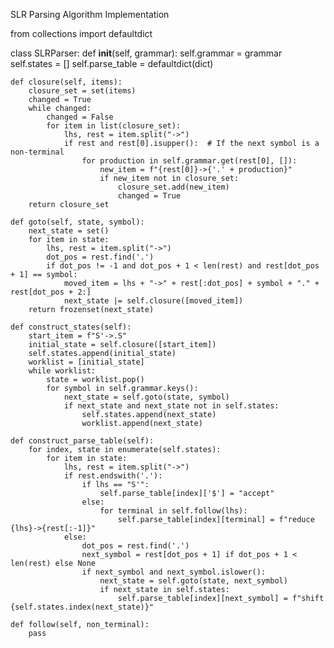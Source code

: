 SLR Parsing Algorithm Implementation

from collections import defaultdict

class SLRParser:
    def __init__(self, grammar):
        self.grammar = grammar
        self.states = []
        self.parse_table = defaultdict(dict)

    def closure(self, items):
        closure_set = set(items)
        changed = True
        while changed:
            changed = False
            for item in list(closure_set):
                lhs, rest = item.split("->")
                if rest and rest[0].isupper():  # If the next symbol is a non-terminal
                    for production in self.grammar.get(rest[0], []):
                        new_item = f"{rest[0]}->{'.' + production}"
                        if new_item not in closure_set:
                            closure_set.add(new_item)
                            changed = True
        return closure_set

    def goto(self, state, symbol):
        next_state = set()
        for item in state:
            lhs, rest = item.split("->")
            dot_pos = rest.find('.')
            if dot_pos != -1 and dot_pos + 1 < len(rest) and rest[dot_pos + 1] == symbol:
                moved_item = lhs + "->" + rest[:dot_pos] + symbol + "." + rest[dot_pos + 2:]
                next_state |= self.closure([moved_item])
        return frozenset(next_state)

    def construct_states(self):
        start_item = f"S'->.S"
        initial_state = self.closure([start_item])
        self.states.append(initial_state)
        worklist = [initial_state]
        while worklist:
            state = worklist.pop()
            for symbol in self.grammar.keys():
                next_state = self.goto(state, symbol)
                if next_state and next_state not in self.states:
                    self.states.append(next_state)
                    worklist.append(next_state)

    def construct_parse_table(self):
        for index, state in enumerate(self.states):
            for item in state:
                lhs, rest = item.split("->")
                if rest.endswith('.'):
                    if lhs == "S'":
                        self.parse_table[index]['$'] = "accept"
                    else:
                        for terminal in self.follow(lhs):
                            self.parse_table[index][terminal] = f"reduce {lhs}->{rest[:-1]}"
                else:
                    dot_pos = rest.find('.')
                    next_symbol = rest[dot_pos + 1] if dot_pos + 1 < len(rest) else None
                    if next_symbol and next_symbol.islower():
                        next_state = self.goto(state, next_symbol)
                        if next_state in self.states:
                            self.parse_table[index][next_symbol] = f"shift {self.states.index(next_state)}"

    def follow(self, non_terminal):
        pass
